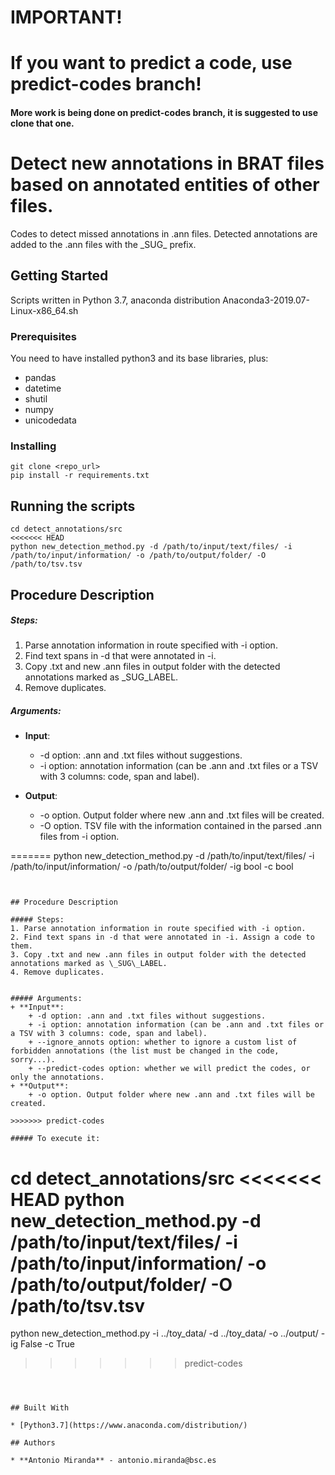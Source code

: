 # IMPORTANT!
# If you want to predict a code, use predict-codes branch!
#### More work is being done on predict-codes branch, it is suggested to use clone that one.

# Detect new annotations in BRAT files based on annotated entities of other files.

Codes to detect missed annotations in .ann files. Detected annotations are added to the .ann files with the \_SUG\_ prefix.

## Getting Started

Scripts written in Python 3.7, anaconda distribution Anaconda3-2019.07-Linux-x86_64.sh

### Prerequisites

You need to have installed python3 and its base libraries, plus:
+ pandas
+ datetime
+ shutil
+ numpy
+ unicodedata

### Installing

```
git clone <repo_url>
pip install -r requirements.txt
```

## Running the scripts

```
cd detect_annotations/src
<<<<<<< HEAD
python new_detection_method.py -d /path/to/input/text/files/ -i /path/to/input/information/ -o /path/to/output/folder/ -O /path/to/tsv.tsv
```


## Procedure Description

##### Steps:
1. Parse annotation information in route specified with -i option.
2. Find text spans in -d that were annotated in -i.
3. Copy .txt and new .ann files in output folder with the detected annotations marked as \_SUG\_LABEL. 
4. Remove duplicates.


##### Arguments:
+ **Input**: 
	+ -d option: .ann and .txt files without suggestions.
	+ -i option: annotation information (can be .ann and .txt files or a TSV with 3 columns: code, span and label).

+ **Output**: 
	+ -o option. Output folder where new .ann and .txt files will be created. 
	+ -O option. TSV file with the information contained in the parsed .ann files from -i option.

=======
python new_detection_method.py -d /path/to/input/text/files/ -i /path/to/input/information/ -o /path/to/output/folder/ -ig bool -c bool
```


## Procedure Description

##### Steps:
1. Parse annotation information in route specified with -i option.
2. Find text spans in -d that were annotated in -i. Assign a code to them.
3. Copy .txt and new .ann files in output folder with the detected annotations marked as \_SUG\_LABEL. 
4. Remove duplicates.


##### Arguments:
+ **Input**: 
	+ -d option: .ann and .txt files without suggestions.
	+ -i option: annotation information (can be .ann and .txt files or a TSV with 3 columns: code, span and label).
	+ --ignore_annots option: whether to ignore a custom list of forbidden annotations (the list must be changed in the code, sorry...).
	+ --predict-codes option: whether we will predict the codes, or only the annotations.
+ **Output**: 
	+ -o option. Output folder where new .ann and .txt files will be created. 

>>>>>>> predict-codes

##### To execute it: 
```
cd detect_annotations/src
<<<<<<< HEAD
python new_detection_method.py -d /path/to/input/text/files/ -i /path/to/input/information/ -o /path/to/output/folder/ -O /path/to/tsv.tsv
=======
python new_detection_method.py -i ../toy_data/ -d ../toy_data/ -o ../output/ -ig False -c True
>>>>>>> predict-codes
```



## Built With

* [Python3.7](https://www.anaconda.com/distribution/)

## Authors

* **Antonio Miranda** - antonio.miranda@bsc.es
